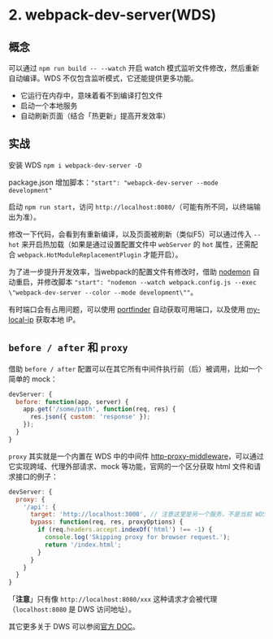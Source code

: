 # 2. webpack-dev-server(WDS)

## 概念

可以通过 `npm run build -- --watch` 开启 watch 模式监听文件修改，然后重新自动编译。WDS 不仅包含监听模式，它还能提供更多功能。

* 它运行在内存中，意味着看不到编译打包文件
* 启动一个本地服务
* 自动刷新页面（结合「热更新」提高开发效率）

## 实战

安装 WDS `npm i webpack-dev-server -D`

package.json 增加脚本：`"start": "webapck-dev-server --mode development"`

启动 `npm run start`，访问 `http://localhost:8080/`（可能有所不同，以终端输出为准）。

修改一下代码，会看到有重新编译，以及页面被刷新（类似F5）可以通过传入 `--hot` 来开启热加载（如果是通过设置配置文件中 `webServer` 的 `hot` 属性，还需配合 `webpack.HotModuleReplacementPlugin` 才能开启）。

为了进一步提升开发效率，当webpack的配置文件有修改时，借助 [nodemon](https://www.npmjs.com/package/nodemon) 自动重启，并修改脚本 `"start": "nodemon --watch webpack.config.js --exec \"webpack-dev-server --color --mode development\""`。


有时端口会有占用问题，可以使用 [portfinder](https://www.npmjs.com/package/portfinder) 自动获取可用端口，以及使用 [my-local-ip](https://www.npmjs.com/package/my-local-ip) 获取本地 IP。


## `before / after` 和 `proxy`

借助 `before / after` 配置可以在其它所有中间件执行前（后）被调用，比如一个简单的 mock：

```js
devServer: {
  before: function(app, server) {
    app.get('/some/path', function(req, res) {
      res.json({ custom: 'response' });
    });
  }
}
```

`proxy` 其实就是一个内置在 WDS 中的中间件 [http-proxy-middleware](https://github.com/chimurai/http-proxy-middleware)，可以通过它实现跨域、代理外部请求、mock 等功能，官网的一个区分获取 html 文件和请求接口的例子：

```js
devServer: {
  proxy: {
    '/api': {
      target: 'http://localhost:3000', // 注意这里是另一个服务，不是当前 WDS 的
      bypass: function(req, res, proxyOptions) {
        if (req.headers.accept.indexOf('html') !== -1) {
          console.log('Skipping proxy for browser request.');
          return '/index.html';
        }
      }
    }
  }
}
```

「**注意**」只有像 `http://localhost:8080/xxx` 这种请求才会被代理（`localhost:8080` 是 DWS 访问地址）。

其它更多关于 DWS 可以参阅[官方 DOC](https://webpack.js.org/configuration/dev-server/)。